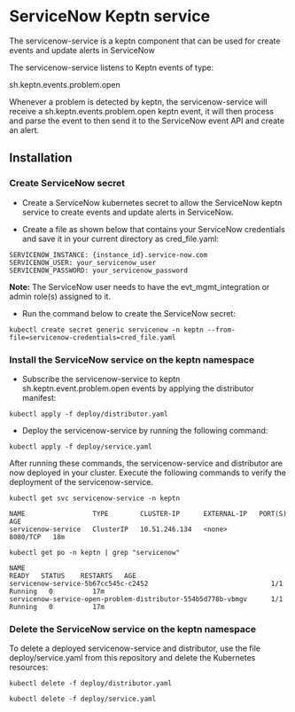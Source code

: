 # ServiceNow Keptn service

The servicenow-service is a keptn component that can be used for create events and update alerts in ServiceNow

The servicenow-service listens to Keptn events of type:

sh.keptn.events.problem.open

Whenever a problem is detected by keptn, the servicenow-service will receive a sh.keptn.events.problem.open keptn event, it will then process and parse the event to then send it to the ServiceNow event API and create an alert.

## Installation

### Create ServiceNow secret

- Create a ServiceNow kubernetes secret to allow the ServiceNow keptn service to create events and update alerts in ServiceNow.

- Create a file as shown below that contains your ServiceNow credentials and save it in your current directory as cred_file.yaml:

```
SERVICENOW_INSTANCE: {instance_id}.service-now.com
SERVICENOW_USER: your_servicenow_user
SERVICENOW_PASSWORD: your_servicenow_password
```

**Note:** The ServiceNow user needs to have the evt_mgmt_integration or admin role(s) assigned to it.

- Run the command below to create the ServiceNow secret:

```
kubectl create secret generic servicenow -n keptn --from-file=servicenow-credentials=cred_file.yaml
```

### Install the ServiceNow service on the keptn namespace

- Subscribe the servicenow-service to keptn sh.keptn.event.problem.open events by applying the distributor manifest:

```
kubectl apply -f deploy/distributor.yaml
```

- Deploy the servicenow-service by running the following command:

```
kubectl apply -f deploy/service.yaml
```

After running these commands, the servicenow-service and distributor are now deployed in your cluster. Execute the following commands to verify the deployment of the servicenow-service.

```
kubectl get svc servicenow-service -n keptn
```

```
NAME                 TYPE        CLUSTER-IP      EXTERNAL-IP   PORT(S)    AGE
servicenow-service   ClusterIP   10.51.246.134   <none>        8080/TCP   18m
```

```
kubectl get po -n keptn | grep "servicenow"
```

```
NAME                                                              READY   STATUS    RESTARTS   AGE
servicenow-service-5b67cc545c-c2452                               1/1     Running   0          17m
servicenow-service-open-problem-distributor-554b5d778b-vbmgv      1/1     Running   0          17m
```

### Delete the ServiceNow service on the keptn namespace

To delete a deployed servicenow-service and distributor, use the file deploy/service.yaml from this repository and delete the Kubernetes resources:

```
kubectl delete -f deploy/distributor.yaml
```

```
kubectl delete -f deploy/service.yaml
```

